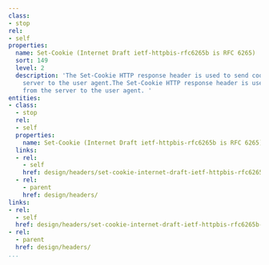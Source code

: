 ```yaml
---
class:
- stop
rel:
- self
properties:
  name: Set-Cookie (Internet Draft ietf-httpbis-rfc6265b is RFC 6265)
  sort: 149
  level: 2
  description: 'The Set-Cookie HTTP response header is used to send cookies from the
    server to the user agent.The Set-Cookie HTTP response header is used to send cookies
    from the server to the user agent. '
entities:
- class:
  - stop
  rel:
  - self
  properties:
    name: Set-Cookie (Internet Draft ietf-httpbis-rfc6265b is RFC 6265)
  links:
  - rel:
    - self
    href: design/headers/set-cookie-internet-draft-ietf-httpbis-rfc6265b-is-rfc-6265.md
  - rel:
    - parent
    href: design/headers/
links:
- rel:
  - self
  href: design/headers/set-cookie-internet-draft-ietf-httpbis-rfc6265b-is-rfc-6265.md
- rel:
  - parent
  href: design/headers/
...
```

